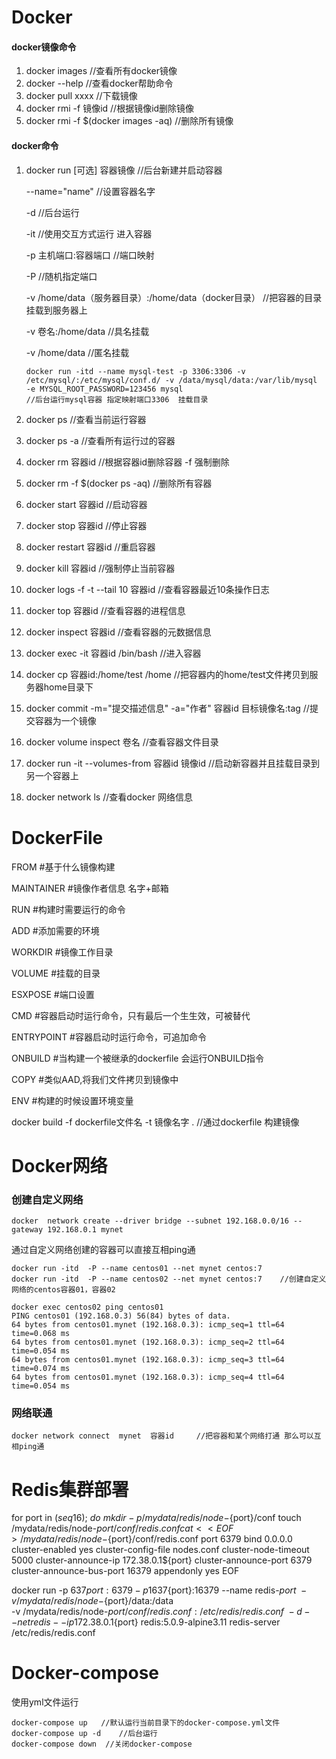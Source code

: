 # Docker

#### docker镜像命令

1. docker images 	//查看所有docker镜像
2. docker --help    //查看docker帮助命令
3. docker pull xxxx   //下载镜像
4. docker rmi -f  镜像id      //根据镜像id删除镜像 
5. docker rmi -f  $(docker images -aq)     //删除所有镜像



#### docker命令

1. docker run [可选]  容器镜像   //后台新建并启动容器  

   --name="name" //设置容器名字

   -d     //后台运行

   -it  //使用交互方式运行 进入容器

   -p  主机端口:容器端口   //端口映射

   -P    //随机指定端口  

   -v   /home/data（服务器目录）:/home/data（docker目录）      //把容器的目录挂载到服务器上

   -v   卷名:/home/data          //具名挂载

   -v   /home/data                  //匿名挂载

   ```
   docker run -itd --name mysql-test -p 3306:3306 -v /etc/mysql/:/etc/mysql/conf.d/ -v /data/mysql/data:/var/lib/mysql  -e MYSQL_ROOT_PASSWORD=123456 mysql	
   //后台运行mysql容器 指定映射端口3306  挂载目录
   ```

2. docker ps    //查看当前运行容器

3. docker ps -a   //查看所有运行过的容器

4. docker rm  容器id    //根据容器id删除容器   -f 强制删除

5. docker rm  -f  $(docker ps -aq)     //删除所有容器

6. docker start 容器id    //启动容器

7. docker stop 容器id    //停止容器

8. docker restart 容器id   //重启容器

9. docker kill 容器id   //强制停止当前容器

10. docker logs -f -t --tail 10 容器id     //查看容器最近10条操作日志

11. docker top  容器id    //查看容器的进程信息

12.  docker inspect 容器id    //查看容器的元数据信息

13. docker exec -it 容器id  /bin/bash    //进入容器

14. docker cp 容器id:/home/test  /home  //把容器内的home/test文件拷贝到服务器home目录下

15. docker commit -m="提交描述信息" -a="作者"  容器id  目标镜像名:tag      //提交容器为一个镜像

16. docker volume inspect  卷名  //查看容器文件目录

17. docker  run -it  --volumes-from 容器id  镜像id   //启动新容器并且挂载目录到另一个容器上

18. docker network ls        //查看docker 网络信息





# DockerFile

FROM				#基于什么镜像构建

MAINTAINER			#镜像作者信息  名字+邮箱

RUN				#构建时需要运行的命令

ADD				#添加需要的环境

WORKDIR			#镜像工作目录

VOLUME			#挂载的目录

ESXPOSE			#端口设置

CMD				#容器启动时运行命令，只有最后一个生生效，可被替代

ENTRYPOINT			#容器启动时运行命令，可追加命令

ONBUILD			#当构建一个被继承的dockerfile 会运行ONBUILD指令

COPY				#类似AAD,将我们文件拷贝到镜像中

ENV					#构建的时候设置环境变量



docker build -f  dockerfile文件名  -t  镜像名字	 .	//通过dockerfile 构建镜像



# Docker网络

### 创建自定义网络

```
docker  network create --driver bridge --subnet 192.168.0.0/16 --gateway 192.168.0.1 mynet
```

通过自定义网络创建的容器可以直接互相ping通

```
docker run -itd  -P --name centos01 --net mynet centos:7
docker run -itd  -P --name centos02 --net mynet centos:7	//创建自定义网络的centos容器01，容器02

docker exec centos02 ping centos01
PING centos01 (192.168.0.3) 56(84) bytes of data.
64 bytes from centos01.mynet (192.168.0.3): icmp_seq=1 ttl=64 time=0.068 ms
64 bytes from centos01.mynet (192.168.0.3): icmp_seq=2 ttl=64 time=0.054 ms
64 bytes from centos01.mynet (192.168.0.3): icmp_seq=3 ttl=64 time=0.074 ms
64 bytes from centos01.mynet (192.168.0.3): icmp_seq=4 ttl=64 time=0.054 ms
```



### 网络联通

``` 
docker network connect  mynet  容器id		//把容器和某个网络打通 那么可以互相ping通
```





# Redis集群部署

for port in $(seq 1 6); \
do \
mkdir -p /mydata/redis/node-${port}/conf
touch /mydata/redis/node-${port}/conf/redis.conf
cat << EOF >/mydata/redis/node-${port}/conf/redis.conf
port 6379
bind 0.0.0.0
cluster-enabled yes
cluster-config-file nodes.conf
cluster-node-timeout 5000
cluster-announce-ip 172.38.0.1${port}
cluster-announce-port 6379
cluster-announce-bus-port 16379
appendonly yes
EOF

docker run -p 637${port}:6379 -p 1637${port}:16379 --name redis-${port} \
-v /mydata/redis/node-${port}/data:/data \
-v /mydata/redis/node-${port}/conf/redis.conf:/etc/redis/redis.conf \
-d --net redis --ip 172.38.0.1${port} redis:5.0.9-alpine3.11 redis-server /etc/redis/redis.conf



# Docker-compose

使用yml文件运行

 ```
docker-compose up	//默认运行当前目录下的docker-compose.yml文件
docker-compose up -d	//后台运行
docker-compose down  //关闭docker-compose
 ```


